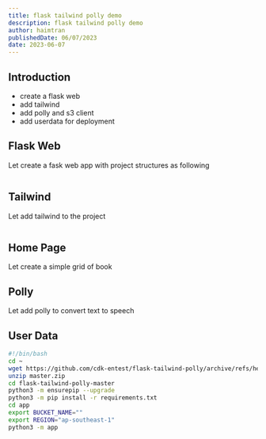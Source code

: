 ```yaml
---
title: flask tailwind polly demo
description: flask tailwind polly demo
author: haimtran
publishedDate: 06/07/2023
date: 2023-06-07
---
```


## Introduction

- create a flask web
- add tailwind
- add polly and s3 client
- add userdata for deployment

## Flask Web

Let create a fask web app with project structures as following

```

```

## Tailwind

Let add tailwind to the project

```

```

## Home Page

Let create a simple grid of book

## Polly

Let add polly to convert text to speech

## User Data

```bash
#!/bin/bash
cd ~
wget https://github.com/cdk-entest/flask-tailwind-polly/archive/refs/heads/master.zip
unzip master.zip
cd flask-tailwind-polly-master
python3 -m ensurepip --upgrade
python3 -m pip install -r requirements.txt
cd app
export BUCKET_NAME=""
export REGION="ap-southeast-1"
python3 -m app
```
